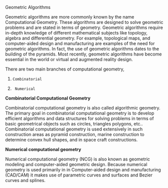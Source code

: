 Geometric Algorithms


Geometric algorithms are more commonly known by the name Computational Geometry. These algorithms are designed to solve geometric problems and are stated in terms of geometry. Geometric algorithms require in-depth knowledge of different mathematical subjects like topology, algebra and differential geometry.  For example, topological maps, and computer-aided design and manufacturing are examples of the need for geometric algorithms.  In fact, the use of geometric algorithms dates to the building of the pyramids.  Most recently, geometric algorithms have become essential in the world or virtual and augmented reality design.


There are two main branches of computational geometry,


1.     Combinatorial


2.      Numerical

**Combinatorial Computational Geometry**



Combinatorial computational geometry is also called algorithmic geometry. The primary goal in combinatorial computational geometry is to develop efficient algorithms and data structures for solving problems in terms of basic geometrical objects such as circles, triangles polygons, etc.. Combinatorial computational geometry is used extensively in such construction areas as pyramid construction, marine construction to determine convex hull shapes, and in space craft constructions.



**Numerical computational geometry**



Numerical computational geometry (NCG) is also known as geometric modeling and computer-aided geometric design.  Because numerical geometry is used primarily in in Computer-aided design and manufacturing (CAD/CAM) it makes use of parametric curves and surfaces and Bezier curves and splines.
